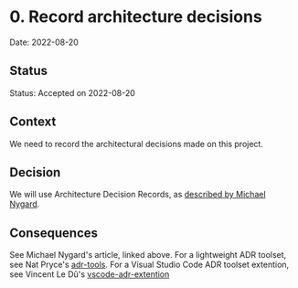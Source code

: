 # 0. Record architecture decisions

Date: 2022-08-20

## Status

Status: Accepted on 2022-08-20

## Context

We need to record the architectural decisions made on this project.

## Decision

We will use Architecture Decision Records, as [described by Michael Nygard](http://thinkrelevance.com/blog/2011/11/15/documenting-architecture-decisions).

## Consequences

See Michael Nygard's article, linked above. 
For a lightweight ADR toolset, see Nat Pryce's [adr-tools](https://github.com/npryce/adr-tools).
For a Visual Studio Code ADR toolset extention, see Vincent Le Dû's [vscode-adr-extention](https://github.com/vincent-ledu/adr-template)
